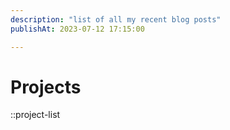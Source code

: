```yaml
---
description: "list of all my recent blog posts"
publishAt: 2023-07-12 17:15:00

---
```

# Projects

::project-list

